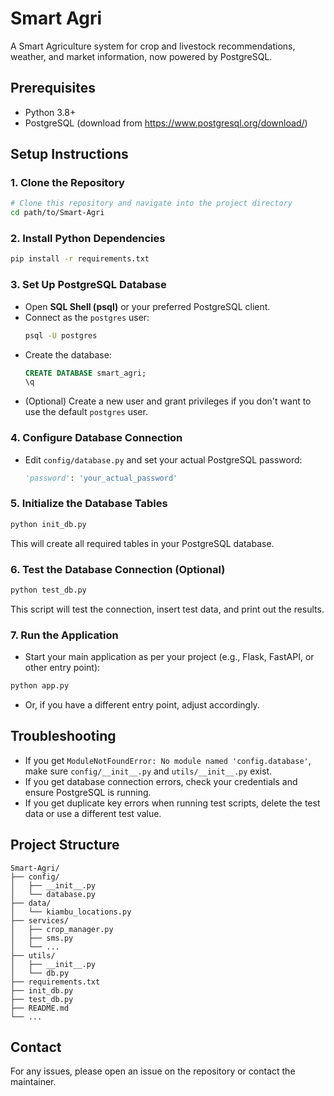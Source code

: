 # Smart Agri

A Smart Agriculture system for crop and livestock recommendations, weather, and market information, now powered by PostgreSQL.

## Prerequisites
- Python 3.8+
- PostgreSQL (download from https://www.postgresql.org/download/)

## Setup Instructions

### 1. Clone the Repository
```sh
# Clone this repository and navigate into the project directory
cd path/to/Smart-Agri
```

### 2. Install Python Dependencies
```sh
pip install -r requirements.txt
```

### 3. Set Up PostgreSQL Database
- Open **SQL Shell (psql)** or your preferred PostgreSQL client.
- Connect as the `postgres` user:
  ```sh
  psql -U postgres
  ```
- Create the database:
  ```sql
  CREATE DATABASE smart_agri;
  \q
  ```
- (Optional) Create a new user and grant privileges if you don't want to use the default `postgres` user.

### 4. Configure Database Connection
- Edit `config/database.py` and set your actual PostgreSQL password:
  ```python
  'password': 'your_actual_password'
  ```

### 5. Initialize the Database Tables
```sh
python init_db.py
```
This will create all required tables in your PostgreSQL database.

### 6. Test the Database Connection (Optional)
```sh
python test_db.py
```
This script will test the connection, insert test data, and print out the results.

### 7. Run the Application
- Start your main application as per your project (e.g., Flask, FastAPI, or other entry point):
```sh
python app.py
```
- Or, if you have a different entry point, adjust accordingly.

## Troubleshooting
- If you get `ModuleNotFoundError: No module named 'config.database'`, make sure `config/__init__.py` and `utils/__init__.py` exist.
- If you get database connection errors, check your credentials and ensure PostgreSQL is running.
- If you get duplicate key errors when running test scripts, delete the test data or use a different test value.

## Project Structure
```
Smart-Agri/
├── config/
│   ├── __init__.py
│   └── database.py
├── data/
│   └── kiambu_locations.py
├── services/
│   ├── crop_manager.py
│   ├── sms.py
│   └── ...
├── utils/
│   ├── __init__.py
│   └── db.py
├── requirements.txt
├── init_db.py
├── test_db.py
├── README.md
└── ...
```

## Contact
For any issues, please open an issue on the repository or contact the maintainer. 